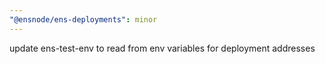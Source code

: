 ```yaml
---
"@ensnode/ens-deployments": minor
---
```


update ens-test-env to read from env variables for deployment addresses
